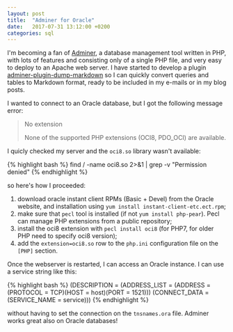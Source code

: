 ```yaml
---
layout: post
title:  "Adminer for Oracle"
date:   2017-07-31 13:12:00 +0200
categories: sql
---
```

I'm becoming a fan of [Adminer](http://www.adminer.org), a database management tool written in PHP, with lots of features and consisting
only of a single PHP file, and very easy to deploy to an Apache web server. I have started to develop a plugin
[adminer-plugin-dump-markdown](https://github.com/fthiella/adminer-plugin-dump-markdown) so I can quickly convert queries and tables to
Markdown format, ready to be included in my e-mails or in my blog posts.

I wanted to connect to an Oracle database, but I got the following message error:

>No extension
>
>None of the supported PHP extensions (OCI8, PDO_OCI) are available.

I quicly checked my server and the `oci8.so` library wasn't available:

{% highlight bash %}
find / -name oci8.so 2>&1 | grep -v "Permission denied"
{% endhighlight %}

so here's how I proceeded:

1. download oracle instant client RPMs (Basic + Devel) from the Oracle website, and installation using `yum install instant-client-etc.ect.rpm`;
2. make sure that `pecl` tool is installed (if not `yum install php-pear`). Pecl can manage PHP extensions from a public repository;
3. install the oci8 extension with `pecl install oci8` (for PHP7, for older PHP need to specify oci8 version);
4. add the `extension=oci8.so` row to the `php.ini` configuration file on the `[PHP]` section.

Once the webserver is restarted, I can access an Oracle instance. I can use a service string like this:

{% highlight bash %}
(DESCRIPTION = (ADDRESS_LIST = (ADDRESS = (PROTOCOL = TCP)(HOST = host)(PORT = 1521))) (CONNECT_DATA = (SERVICE_NAME = service)))
{% endhighlight %}

without having to set the connection on the `tnsnames.ora` file. Adminer works great also on Oracle databases!